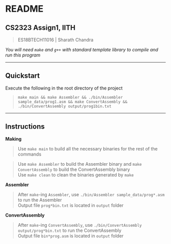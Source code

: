 # README
## CS2323 Assign1, IITH
> ES18BTECH11016 | Sharath Chandra

_You will need `make` and `g++` with standard template library to compile and run this program_

---
## Quickstart
Execute the following in the root directory of the project
> `make main && make Assembler && ./bin/Assembler sample_data/prog1.asm && make ConvertAssembly && ./bin/ConvertAssembly output/prog1bin.txt`

---
## Instructions

**Making**

> Use `make main` to build all the necessary binaries for the rest of the commands  

> Use `make Assembler` to build the Assembler binary and `make ConvertAssembly` to build the ConvertAssembly binary  
Use `make clean` to clean the binaries generated by `make`

**Assembler**

> After `make`-ing `Assembler`, use `./bin/Assembler sample_data/prog*.asm` to run the Assembler  
Output file `prog*bin.txt` is located in `output` folder

**ConvertAssembly**

> After `make`-ing `ConvertAssembly`, use `./bin/ConvertAssembly output/prog*bin.txt` to run the ConvertAssembly  
Output file `bin*prog.asm` is located in `output` folder
